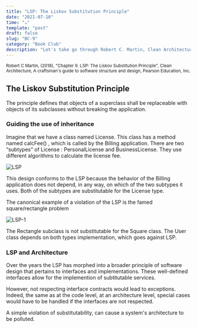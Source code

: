 ```yaml
---
title: "LSP: The Liskov Substitution Principle"
date: "2021-07-10"
time: "☕️"
template: "post"
draft: false
slug: "BC-9"
category: "Book Club"
description: "Let's take go through Robert C. Martin, Clean Architecture, Chapter 9. LSP: The Liskov Substitution Principle"
---
```


<sub>Robert C Martin, (2018), "Chapter 9. LSP: The Liskov Substitution Principle", Clean Architecture, A craftsman's guide to software structure and design, Pearson Education, Inc.</sub>

## The Liskov Substitution Principle

The principle defines that objects of a superclass shall be replaceable with objects of its subclasses without breaking the application. 

### Guiding the use of inheritance

Imagine that we have a class named License. This class has a method named calcFee() , which is called by the Billing application. There are two “subtypes” of License : PersonalLicense and BusinessLicense. They use different algorithms to calculate the license fee.

![LSP](/media/LSP.png)

This design conforms to the LSP because the behavior of the Billing
application does not depend, in any way, on which of the two subtypes it
uses. Both of the subtypes are substitutable for the License type.

The canonical example of a violation of the LSP is the famed square/rectangle problem

![LSP-1](/media/LSP-1.png)

The Rectangle subclass is not substitutable for the Square class. The User class depends on both types implementation, which goes against LSP.

### LSP and Architecture

Over the years the LSP has morphed into a broader principle of
software design that pertains to interfaces and implementations. These well-defined interfaces allow for the implemention of subtitutable services. 

However, not respecting interface contracts would lead to exceptions. Indeed, the same as at the code level, at an architecture level, special cases would have to be handled if the interfaces are not respected.

A simple violation of substitutability, can cause a system's architecture to be polluted.
